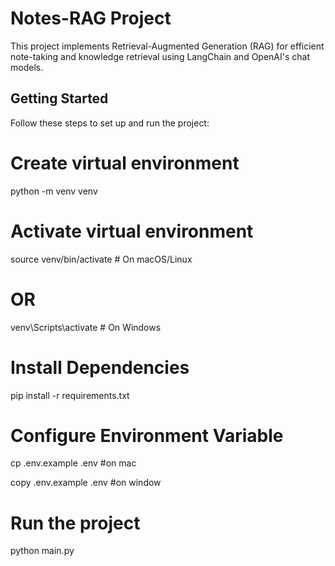 # Notes-RAG Project

This project implements Retrieval-Augmented Generation (RAG) for efficient note-taking and knowledge retrieval using LangChain and OpenAI's chat models.

## Getting Started

Follow these steps to set up and run the project:
# Create virtual environment

python -m venv venv

# Activate virtual environment

source venv/bin/activate  # On macOS/Linux
# OR

venv\Scripts\activate  # On Windows

# Install Dependencies

pip install -r requirements.txt

# Configure Environment Variable
cp .env.example .env #on mac

copy .env.example .env #on window

# Run the project

python main.py 

